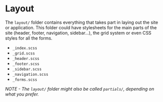 # Layout

The `layout/` folder contains everything that takes part in laying out the site or application. This folder could have stylesheets for the main parts of the site (header, footer, navigation, sidebar...), the grid system or even CSS styles for all the forms.

- `_index.scss`
- `_grid.scss`
- `_header.scss`
- `_footer.scss`
- `_sidebar.scss`
- `_navigation.scss`
- `_forms.scss`

*NOTE - The `layout/` folder might also be called `partials/`, depending on what you prefer.*
